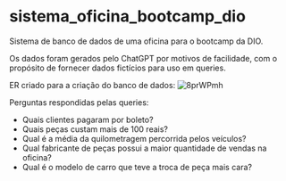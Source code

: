# sistema_oficina_bootcamp_dio
Sistema de banco de dados de uma oficina para o bootcamp da DIO.

Os dados foram gerados pelo ChatGPT por motivos de facilidade, com o propósito de fornecer dados fictícios para uso em queries.

ER criado para a criação do banco de dados:
![8prWPmh](https://github.com/AntonioAFernandes/sistema_oficina_bootcamp_dio/assets/86501008/9bb0742a-9699-4aeb-a655-78350b493cb0)

Perguntas respondidas pelas queries:
- Quais clientes pagaram por boleto?
- Quais peças custam mais de 100 reais?
- Qual é a média da quilometragem percorrida pelos veículos?
- Qual fabricante de peças possui a maior quantidade de vendas na oficina?
- Qual é o modelo de carro que teve a troca de peça mais cara?

